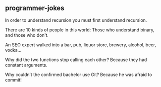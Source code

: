 programmer-jokes
----------------

In order to understand recursion you must first understand recursion.

There are 10 kinds of people in this world: Those who understand binary, and those who don't.

An SEO expert walked into a bar, pub, liquor store, brewery, alcohol, beer, vodka...

Why did the two functions stop calling each other? Because they had constant arguments.

Why couldn’t the confirmed bachelor use Git? Because he was afraid to commit!
